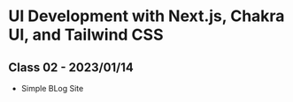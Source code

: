 # UI Development with Next.js, Chakra UI, and Tailwind CSS

## Class 02 - 2023/01/14

- Simple BLog Site
